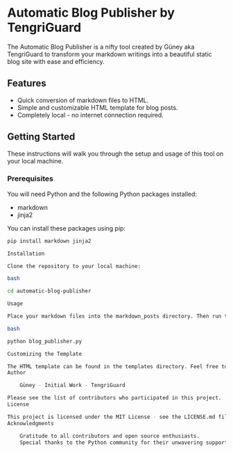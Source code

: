 # Automatic Blog Publisher by TengriGuard

The Automatic Blog Publisher is a nifty tool created by Güney aka TengriGuard to transform your markdown writings into a beautiful static blog site with ease and efficiency.

## Features

- Quick conversion of markdown files to HTML.
- Simple and customizable HTML template for blog posts.
- Completely local - no internet connection required.

## Getting Started

These instructions will walk you through the setup and usage of this tool on your local machine.

### Prerequisites

You will need Python and the following Python packages installed:

- markdown
- jinja2

You can install these packages using pip:

```bash
pip install markdown jinja2

Installation

Clone the repository to your local machine:

bash

cd automatic-blog-publisher

Usage

Place your markdown files into the markdown_posts directory. Then run the blog_publisher.py script to convert them into HTML files that will be saved in the output directory.

bash

python blog_publisher.py

Customizing the Template

The HTML template can be found in the templates directory. Feel free to customize it to fit the style of your blog.
Author

    Güney - Initial Work - TengriGuard

Please see the list of contributors who participated in this project.
License

This project is licensed under the MIT License - see the LICENSE.md file for details.
Acknowledgments

    Gratitude to all contributors and open source enthusiasts.
    Special thanks to the Python community for their unwavering support.
